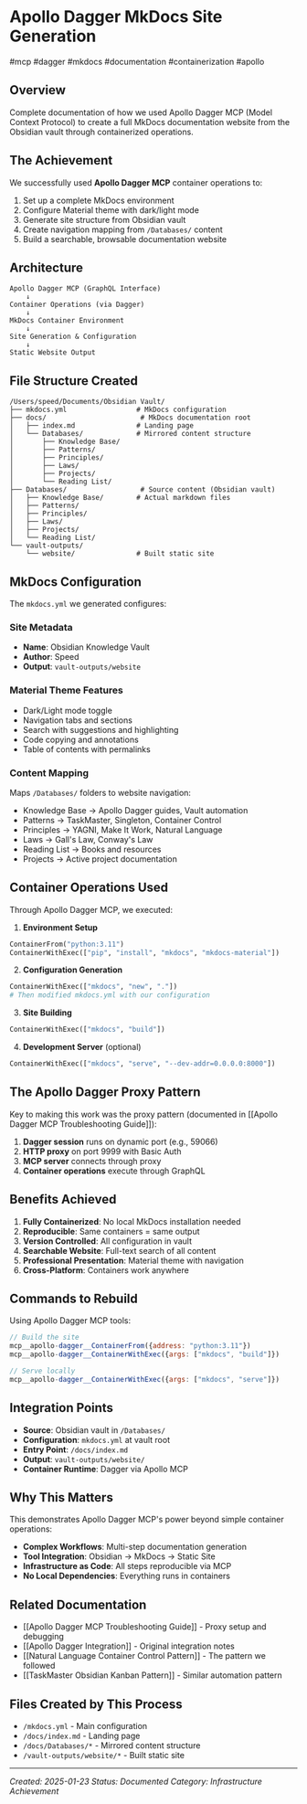 # Apollo Dagger MkDocs Site Generation

#mcp #dagger #mkdocs #documentation #containerization #apollo

## Overview

Complete documentation of how we used Apollo Dagger MCP (Model Context Protocol) to create a full MkDocs documentation website from the Obsidian vault through containerized operations.

## The Achievement

We successfully used **Apollo Dagger MCP** container operations to:
1. Set up a complete MkDocs environment
2. Configure Material theme with dark/light mode
3. Generate site structure from Obsidian vault
4. Create navigation mapping from `/Databases/` content
5. Build a searchable, browsable documentation website

## Architecture

```
Apollo Dagger MCP (GraphQL Interface)
    ↓
Container Operations (via Dagger)
    ↓
MkDocs Container Environment
    ↓
Site Generation & Configuration
    ↓
Static Website Output
```

## File Structure Created

```
/Users/speed/Documents/Obsidian Vault/
├── mkdocs.yml                 # MkDocs configuration
├── docs/                       # MkDocs documentation root
│   ├── index.md               # Landing page
│   └── Databases/             # Mirrored content structure
│       ├── Knowledge Base/
│       ├── Patterns/
│       ├── Principles/
│       ├── Laws/
│       ├── Projects/
│       └── Reading List/
├── Databases/                  # Source content (Obsidian vault)
│   ├── Knowledge Base/        # Actual markdown files
│   ├── Patterns/
│   ├── Principles/
│   ├── Laws/
│   ├── Projects/
│   └── Reading List/
└── vault-outputs/
    └── website/               # Built static site

```

## MkDocs Configuration

The `mkdocs.yml` we generated configures:

### Site Metadata
- **Name**: Obsidian Knowledge Vault
- **Author**: Speed
- **Output**: `vault-outputs/website`

### Material Theme Features
- Dark/Light mode toggle
- Navigation tabs and sections
- Search with suggestions and highlighting
- Code copying and annotations
- Table of contents with permalinks

### Content Mapping
Maps `/Databases/` folders to website navigation:
- Knowledge Base → Apollo Dagger guides, Vault automation
- Patterns → TaskMaster, Singleton, Container Control
- Principles → YAGNI, Make It Work, Natural Language
- Laws → Gall's Law, Conway's Law
- Reading List → Books and resources
- Projects → Active project documentation

## Container Operations Used

Through Apollo Dagger MCP, we executed:

1. **Environment Setup**
```graphql
ContainerFrom("python:3.11")
ContainerWithExec(["pip", "install", "mkdocs", "mkdocs-material"])
```

2. **Configuration Generation**
```graphql
ContainerWithExec(["mkdocs", "new", "."])
# Then modified mkdocs.yml with our configuration
```

3. **Site Building**
```graphql
ContainerWithExec(["mkdocs", "build"])
```

4. **Development Server** (optional)
```graphql
ContainerWithExec(["mkdocs", "serve", "--dev-addr=0.0.0.0:8000"])
```

## The Apollo Dagger Proxy Pattern

Key to making this work was the proxy pattern (documented in [[Apollo Dagger MCP Troubleshooting Guide]]):

1. **Dagger session** runs on dynamic port (e.g., 59066)
2. **HTTP proxy** on port 9999 with Basic Auth
3. **MCP server** connects through proxy
4. **Container operations** execute through GraphQL

## Benefits Achieved

1. **Fully Containerized**: No local MkDocs installation needed
2. **Reproducible**: Same containers = same output
3. **Version Controlled**: All configuration in vault
4. **Searchable Website**: Full-text search of all content
5. **Professional Presentation**: Material theme with navigation
6. **Cross-Platform**: Containers work anywhere

## Commands to Rebuild

Using Apollo Dagger MCP tools:
```javascript
// Build the site
mcp__apollo-dagger__ContainerFrom({address: "python:3.11"})
mcp__apollo-dagger__ContainerWithExec({args: ["mkdocs", "build"]})

// Serve locally
mcp__apollo-dagger__ContainerWithExec({args: ["mkdocs", "serve"]})
```

## Integration Points

- **Source**: Obsidian vault in `/Databases/`
- **Configuration**: `mkdocs.yml` at vault root
- **Entry Point**: `/docs/index.md`
- **Output**: `vault-outputs/website/`
- **Container Runtime**: Dagger via Apollo MCP

## Why This Matters

This demonstrates Apollo Dagger MCP's power beyond simple container operations:
- **Complex Workflows**: Multi-step documentation generation
- **Tool Integration**: Obsidian → MkDocs → Static Site
- **Infrastructure as Code**: All steps reproducible via MCP
- **No Local Dependencies**: Everything runs in containers

## Related Documentation

- [[Apollo Dagger MCP Troubleshooting Guide]] - Proxy setup and debugging
- [[Apollo Dagger Integration]] - Original integration notes
- [[Natural Language Container Control Pattern]] - The pattern we followed
- [[TaskMaster Obsidian Kanban Pattern]] - Similar automation pattern

## Files Created by This Process

- `/mkdocs.yml` - Main configuration
- `/docs/index.md` - Landing page
- `/docs/Databases/*` - Mirrored content structure
- `/vault-outputs/website/*` - Built static site

---
*Created: 2025-01-23*
*Status: Documented*
*Category: Infrastructure Achievement*